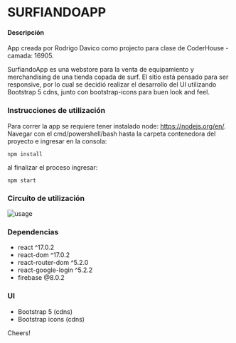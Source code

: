 # SURFIANDOAPP

#### Descripción ####

App creada por Rodrigo Davico como projecto para clase de CoderHouse - camada: 16905.

SurfiandoApp es una webstore para la venta de equipamiento y merchandising de una tienda copada de surf.
El sitio está pensado para ser responsive, por lo cual se decidió realizar el desarrollo del UI utilizando Bootstrap 5 cdns, junto con bootstrap-icons para buen look and feel.

### Instrucciones de utilización ####

Para correr la app se requiere tener instalado node: https://nodejs.org/en/.
Navegar con el cmd/powershell/bash hasta la carpeta contenedora del proyecto e ingresar en la consola:
```console
npm install
```
al finalizar el proceso ingresar:
```console
npm start
```

### Circuíto de utilización ###

![usage](usage.gif)


### Dependencias ####
<ul>
    <li>react ^17.0.2</li>
    <li>react-dom ^17.0.2</li>
    <li>react-router-dom ^5.2.0</li>
    <li>react-google-login ^5.2.2</li>
    <li>firebase @8.0.2</li>
</ul>

### UI ###
<ul>
    <li>Bootstrap 5 (cdns)</li>
    <li>Bootstrap icons (cdns)</li>
</ul>


Cheers!